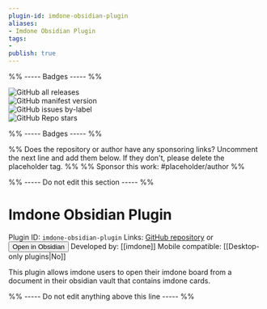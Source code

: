 ```yaml
---
plugin-id: imdone-obsidian-plugin
aliases:
- Imdone Obsidian Plugin
tags: 
- 
publish: true
---
```


%% ----- Badges ----- %%

![GitHub all releases](https://img.shields.io/github/downloads/imdone/imdone-obsidian-plugin/total?color=573E7A&logo=github&style=for-the-badge)   
![GitHub manifest version](https://img.shields.io/github/manifest-json/v/imdone/imdone-obsidian-plugin?color=573E7A&logo=github&style=for-the-badge)   
![GitHub issues by-label](https://img.shields.io/github/issues/imdone/imdone-obsidian-plugin/help%20wanted?color=573E7A&logo=github&style=for-the-badge)   
![GitHub Repo stars](https://img.shields.io/github/stars/imdone/imdone-obsidian-plugin?color=573E7A&logo=github&style=for-the-badge)

%% ----- Badges ----- %%

%% Does the repository or author have any sponsoring links? Uncomment the next line and add them below. If they don't, please delete the placeholder tag. %%
%% Sponsor this work: #placeholder/author %%

%% ----- Do not edit this section ----- %%

# Imdone Obsidian Plugin

Plugin ID: `imdone-obsidian-plugin`
Links: [GitHub repository](https://github.com/imdone/imdone-obsidian-plugin) or [<button id=HH>Open in Obsidian</button>](obsidian://goto-plugin?id=imdone-obsidian-plugin)
Developed by: [[imdone]]
Mobile compatible: [[Desktop-only plugins|No]]

This plugin allows imdone users to open their imdone board from a document in their obsidian vault that contains imdone cards.

%% ----- Do not edit anything above this line ----- %% 
